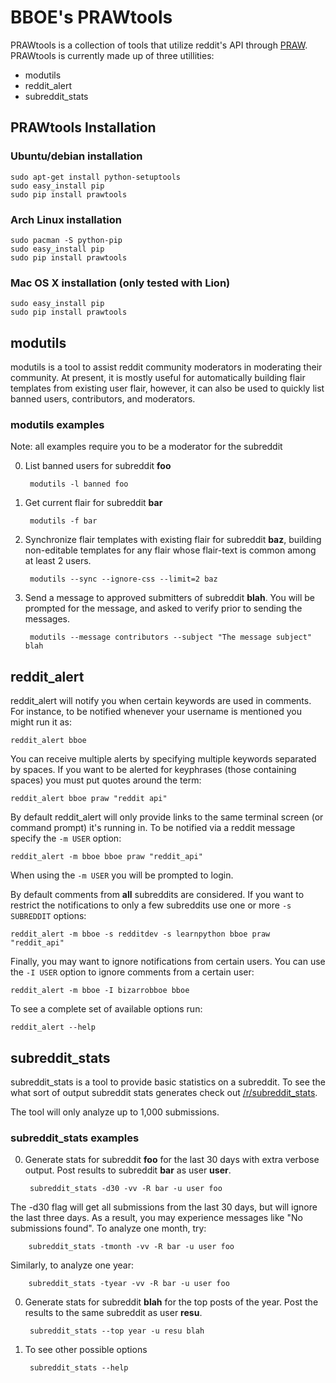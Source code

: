 # BBOE's PRAWtools

PRAWtools is a collection of tools that utilize reddit's API through
[PRAW](https://praw.readthedocs.org/). PRAWtools is currently made up of three
utillities:

* modutils
* reddit_alert
* subreddit_stats

## PRAWtools Installation

### Ubuntu/debian installation

    sudo apt-get install python-setuptools
    sudo easy_install pip
    sudo pip install prawtools

### Arch Linux installation
    sudo pacman -S python-pip
    sudo easy_install pip
    sudo pip install prawtools

### Mac OS X installation (only tested with Lion)

    sudo easy_install pip
    sudo pip install prawtools


## modutils

modutils is a tool to assist reddit community moderators in moderating
their community. At present, it is mostly useful for automatically building
flair templates from existing user flair, however, it can also be used to
quickly list banned users, contributors, and moderators.

### modutils examples

Note: all examples require you to be a moderator for the subreddit

0. List banned users for subreddit __foo__

        modutils -l banned foo

0. Get current flair for subreddit __bar__

        modutils -f bar

0. Synchronize flair templates with existing flair for subreddit __baz__,
building non-editable templates for any flair whose flair-text is common among
at least 2 users.

        modutils --sync --ignore-css --limit=2 baz

0. Send a message to approved submitters of subreddit __blah__. You will be
prompted for the message, and asked to verify prior to sending the messages.

        modutils --message contributors --subject "The message subject" blah


## reddit_alert

reddit_alert will notify you when certain keywords are used in comments. For
instance, to be notified whenever your username is mentioned you might run it
as:

    reddit_alert bboe

You can receive multiple alerts by specifying multiple keywords separated by
spaces. If you want to be alerted for keyphrases (those containing spaces) you
must put quotes around the term:

    reddit_alert bboe praw "reddit api"

By default reddit_alert will only provide links to the same terminal screen (or
command prompt) it's running in. To be notified via a reddit message specify
the `-m USER` option:

    reddit_alert -m bboe bboe praw "reddit_api"

When using the `-m USER` you will be prompted to login.

By default comments from __all__ subreddits are considered. If you want to
restrict the notifications to only a few subreddits use one or more `-s
SUBREDDIT` options:

    reddit_alert -m bboe -s redditdev -s learnpython bboe praw "reddit_api"

Finally, you may want to ignore notifications from certain users. You can use
the `-I USER` option to ignore comments from a certain user:

    reddit_alert -m bboe -I bizarrobboe bboe

To see a complete set of available options run:

    reddit_alert --help


## subreddit_stats

subreddit_stats is a tool to provide basic statistics on a subreddit.
To see the what sort of output subreddit stats generates check out
[/r/subreddit_stats](http://www.reddit.com/r/subreddit_stats).

The tool will only analyze up to 1,000 submissions.


### subreddit_stats examples

0. Generate stats for subreddit __foo__ for the last 30 days with extra
verbose output. Post results to subreddit __bar__ as user __user__.

        subreddit_stats -d30 -vv -R bar -u user foo
        
 The -d30 flag will get all submissions from the last 30 days, but will ignore the 
last three days. As a result, you may experience messages like "No submissions 
found". To analyze one month, try:

        subreddit_stats -tmonth -vv -R bar -u user foo
        
 Similarly, to analyze one year:

        subreddit_stats -tyear -vv -R bar -u user foo

0. Generate stats for subreddit __blah__ for the top posts of the year. Post
the results to the same subreddit as user __resu__.

        subreddit_stats --top year -u resu blah

0. To see other possible options

        subreddit_stats --help

